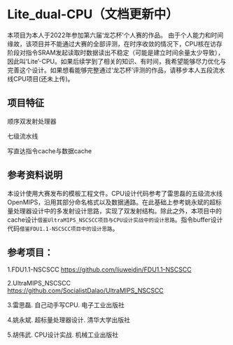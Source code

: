 Lite_dual-CPU（文档更新中）
=============

本项目为本人于2022年参加第六届‘龙芯杯’个人赛的作品。 由于个人能力和时间缘故，该项目并不能通过大赛的全部评测，在时序收敛的情况下，CPU核在访存阶段对指令SRAM发起读取时数据读出不稳定（可能是建立时间余量太少导致），因此叫‘Lite’-CPU。如果后续学到了相关的知识、有时间，我希望能够尽力优化与完善这个设计。如果想看能够完整通过‘龙芯杯’评测的作品，请移步本人五段流水线CPU项目(还未上传)。



项目特征
---------------

顺序双发射处理器

七级流水线

写直达指令cache与数据cache



参考资料说明
-----

本设计使用大赛发布的模板工程文件。CPU设计代码参考了雷思磊的五级流水线OpenMIPS，沿用其部分命名格式以及数据通路。在此基础上参考姚永斌的超标量处理器设计中的多发射设计思路，实现了双发射结构。除此之外，本项目中的cache设计`借鉴UltraMIPS_NSCSCC项目与CPU设计实战中的设计思路`。指令buffer设计代码`借鉴FDU1.1-NSCSCC项目中的设计思路`。

参考项目：
---------

1.FDU1.1-NSCSCC [https://github.com/liuweidin/FDU1.1-NSCSCC ](https://github.com/NSCSCC-2020-Fudan/FDU1.1-NSCSCC)

2.UltraMIPS_NSCSCC https://github.com/SocialistDalao/UltraMIPS_NSCSCC

3.雷思磊. 自己动手写CPU. 电子工业出版社

4.姚永斌. 超标量处理器设计. 清华大学出版社

5.胡伟武. CPU设计实战. 机械工业出版社






